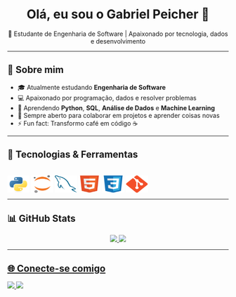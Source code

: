 <h1 align="center">Olá, eu sou o Gabriel Peicher 👋</h1>

<p align="center">
  🚀 Estudante de Engenharia de Software | Apaixonado por tecnologia, dados e desenvolvimento
</p>

---

## 🧠 Sobre mim

- 🎓 Atualmente estudando **Engenharia de Software**
- 💻 Apaixonado por programação, dados e resolver problemas
- 🌱 Aprendendo **Python**, **SQL**, **Análise de Dados** e **Machine Learning**
- 🤝 Sempre aberto para colaborar em projetos e aprender coisas novas
- ⚡ Fun fact: Transformo café em código ☕

---

## 🚀 Tecnologias & Ferramentas

<div style="display: inline_block"><br>
  <img align="center" alt="Python" height="40" width="50" src="https://raw.githubusercontent.com/devicons/devicon/master/icons/python/python-original.svg">
  <img align="center" alt="Jupyter" height="40" width="50" src="https://raw.githubusercontent.com/devicons/devicon/master/icons/jupyter/jupyter-original.svg">
  <img align="center" alt="SQL" height="40" width="50" src="https://raw.githubusercontent.com/devicons/devicon/master/icons/mysql/mysql-original.svg">
  <img align="center" alt="HTML" height="40" width="50" src="https://raw.githubusercontent.com/devicons/devicon/master/icons/html5/html5-original.svg">
  <img align="center" alt="CSS" height="40" width="50" src="https://raw.githubusercontent.com/devicons/devicon/master/icons/css3/css3-original.svg">
  <img align="center" alt="Git" height="40" width="50" src="https://raw.githubusercontent.com/devicons/devicon/master/icons/git/git-original.svg">
</div>

---

## 📊 GitHub Stats

<div align="center">
  <a href="https://github.com/gabrielpeicher">
  <img height="180em" src="https://github-readme-stats.vercel.app/api?username=gabrielpeicher&show_icons=true&theme=tokyonight&include_all_commits=true&count_private=true"/>
  <img height="180em" src="https://github-readme-stats.vercel.app/api/top-langs/?username=gabrielpeicher&layout=compact&langs_count=7&theme=tokyonight"/>
</div>

---

## 🌐 Conecte-se comigo

<p align="left">
  <a href="https://www.linkedin.com/in/gabriel-peicher-b59b80233/" target="_blank">
    <img src="https://img.shields.io/badge/-LinkedIn-%230077B5?style=for-the-badge&logo=linkedin&logoColor=white" target="_blank">
  </a>
  <a href="mailto:peichergabriel@gmail.com">
    <img src="https://img.shields.io/badge/-Gmail-%23D14836?style=for-the-badge&logo=gmail&logoColor=white" target="_blank">
  </a>
</p>
